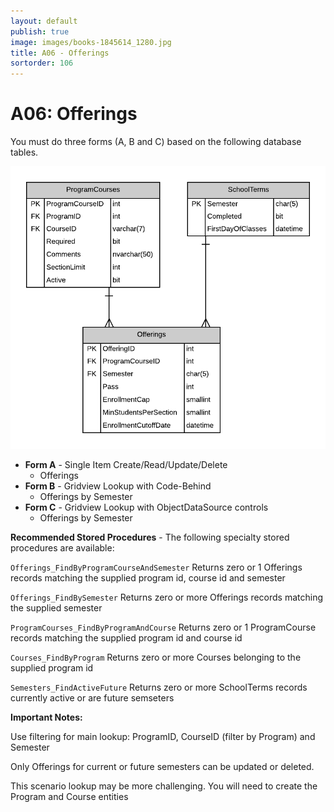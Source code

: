 ```yaml
---
layout: default
publish: true
image: images/books-1845614_1280.jpg
title: A06 - Offerings
sortorder: 106
---
```

# A06: Offerings

You must do three forms (A, B and C) based on the following database tables.

![](A06.png)

- **Form A** - Single Item Create/Read/Update/Delete
  - Offerings
- **Form B** - Gridview Lookup with Code-Behind
  - Offerings by Semester
- **Form C** - Gridview Lookup with ObjectDataSource controls
  - Offerings by Semester

**Recommended Stored Procedures** - The following specialty stored procedures are available:

`Offerings_FindByProgramCourseAndSemester` Returns zero or 1 Offerings records matching the supplied program id, course id and semester

`Offerings_FindBySemester` Returns zero or more Offerings records matching the supplied semester

`ProgramCourses_FindByProgramAndCourse` Returns zero or 1 ProgramCourse records matching the supplied program id and course id

`Courses_FindByProgram` Returns zero or more Courses belonging to the supplied program id

`Semesters_FindActiveFuture` Returns zero or more SchoolTerms records currently active or are future semseters

**Important Notes:** 

Use filtering for main lookup: ProgramID, CourseID (filter by Program) and Semester

Only Offerings for current or future semesters can be updated or deleted.

This scenario lookup may be more challenging. You will need to create the Program and Course entities
